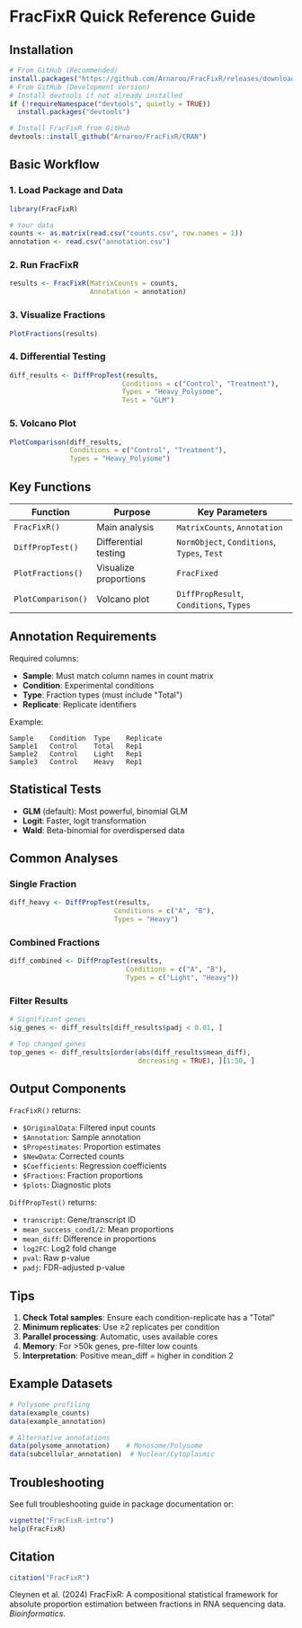 # FracFixR Quick Reference Guide

## Installation
```r
# From GitHub (Recommended)
install.packages("https://github.com/Arnaroo/FracFixR/releases/download/v1.0.0/FracFixR_1.0.0.tar.gz",repos = NULL,type = "source")
# From GitHub (Development Version)
# Install devtools if not already installed
if (!requireNamespace("devtools", quietly = TRUE))
  install.packages("devtools")

# Install FracFixR from GitHub
devtools::install_github("Arnaroo/FracFixR/CRAN")
```

## Basic Workflow

### 1. Load Package and Data
```r
library(FracFixR)

# Your data
counts <- as.matrix(read.csv("counts.csv", row.names = 1))
annotation <- read.csv("annotation.csv")
```

### 2. Run FracFixR
```r
results <- FracFixR(MatrixCounts = counts, 
                    Annotation = annotation)
```

### 3. Visualize Fractions
```r
PlotFractions(results)
```

### 4. Differential Testing
```r
diff_results <- DiffPropTest(results,
                            Conditions = c("Control", "Treatment"),
                            Types = "Heavy_Polysome",
                            Test = "GLM")
```

### 5. Volcano Plot
```r
PlotComparison(diff_results,
               Conditions = c("Control", "Treatment"),
               Types = "Heavy_Polysome")
```

## Key Functions

| Function | Purpose | Key Parameters |
|----------|---------|----------------|
| `FracFixR()` | Main analysis | `MatrixCounts`, `Annotation` |
| `DiffPropTest()` | Differential testing | `NormObject`, `Conditions`, `Types`, `Test` |
| `PlotFractions()` | Visualize proportions | `FracFixed` |
| `PlotComparison()` | Volcano plot | `DiffPropResult`, `Conditions`, `Types` |

## Annotation Requirements

Required columns:
- **Sample**: Must match column names in count matrix
- **Condition**: Experimental conditions
- **Type**: Fraction types (must include "Total")
- **Replicate**: Replicate identifiers

Example:
```
Sample    Condition  Type    Replicate
Sample1   Control    Total   Rep1
Sample2   Control    Light   Rep1
Sample3   Control    Heavy   Rep1
```

## Statistical Tests

- **GLM** (default): Most powerful, binomial GLM
- **Logit**: Faster, logit transformation
- **Wald**: Beta-binomial for overdispersed data

## Common Analyses

### Single Fraction
```r
diff_heavy <- DiffPropTest(results,
                          Conditions = c("A", "B"),
                          Types = "Heavy")
```

### Combined Fractions
```r
diff_combined <- DiffPropTest(results,
                             Conditions = c("A", "B"),
                             Types = c("Light", "Heavy"))
```

### Filter Results
```r
# Significant genes
sig_genes <- diff_results[diff_results$padj < 0.01, ]

# Top changed genes
top_genes <- diff_results[order(abs(diff_results$mean_diff), 
                                decreasing = TRUE), ][1:50, ]
```

## Output Components

`FracFixR()` returns:
- `$OriginalData`: Filtered input counts
- `$Annotation`: Sample annotation
- `$Propestimates`: Proportion estimates
- `$NewData`: Corrected counts
- `$Coefficients`: Regression coefficients
- `$Fractions`: Fraction proportions
- `$plots`: Diagnostic plots

`DiffPropTest()` returns:
- `transcript`: Gene/transcript ID
- `mean_success_cond1/2`: Mean proportions
- `mean_diff`: Difference in proportions
- `log2FC`: Log2 fold change
- `pval`: Raw p-value
- `padj`: FDR-adjusted p-value

## Tips

1. **Check Total samples**: Ensure each condition-replicate has a "Total"
2. **Minimum replicates**: Use ≥2 replicates per condition
3. **Parallel processing**: Automatic, uses available cores
4. **Memory**: For >50k genes, pre-filter low counts
5. **Interpretation**: Positive mean_diff = higher in condition 2

## Example Datasets

```r
# Polysome profiling
data(example_counts)
data(example_annotation)

# Alternative annotations
data(polysome_annotation)    # Monosome/Polysome
data(subcellular_annotation)  # Nuclear/Cytoplasmic
```

## Troubleshooting

See full troubleshooting guide in package documentation or:
```r
vignette("FracFixR-intro")
help(FracFixR)
```

## Citation

```r
citation("FracFixR")
```

Cleynen et al. (2024) FracFixR: A compositional statistical framework for absolute proportion estimation between fractions in RNA sequencing data. *Bioinformatics*.

